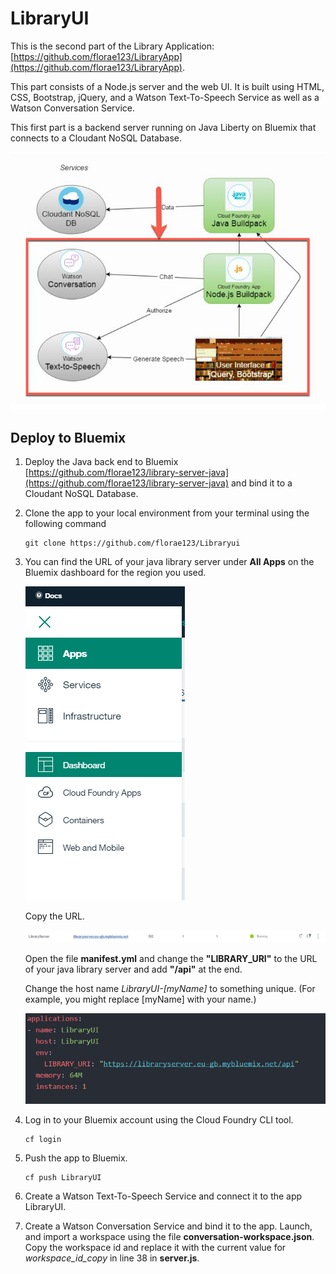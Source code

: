 # LibraryUI

This is the second part of the Library Application: [https://github.com/florae123/LibraryApp](https://github.com/florae123/LibraryApp).

This part consists of a Node.js server and the web UI.
It is built using HTML, CSS, Bootstrap, jQuery, and a Watson Text-To-Speech Service as well as a Watson Conversation Service.

This first part is a backend server running on Java Liberty on Bluemix that connects to a Cloudant NoSQL Database.

  ![Architecture](./images/lib-architecture-node.jpg)

## Deploy to Bluemix

1. Deploy the Java back end to Bluemix [https://github.com/florae123/library-server-java](https://github.com/florae123/library-server-java) and bind it to a Cloudant NoSQL Database.

2. Clone the app to your local environment from your terminal using the following command

    ```
    git clone https://github.com/florae123/Libraryui
    ```

3. You can find the URL of your java library server under **All Apps** on the Bluemix dashboard for the region you used.

    ![dashboard-click](./images/dashboard.png)

    Copy the URL.

    ![url](./images/java-url.png)

    Open the file **manifest.yml** and change the **"LIBRARY_URI"** to the URL of your java library server and add **"/api"** at the end.

    Change the host name *LibraryUI-[myName]* to something unique. (For example, you might replace [myName] with your name.)

    ![manifest](./images/manifest.png)

4. Log in to your Bluemix account using the Cloud Foundry CLI tool.

	```
	cf login
	```

5. Push the app to Bluemix.

	```
	cf push LibraryUI
	```

6. Create a Watson Text-To-Speech Service and connect it to the app LibraryUI.

7. Create a Watson Conversation Service and bind it to the app. Launch, and import a workspace using the file **conversation-workspace.json**.
Copy the workspace id and replace it with the current value for *workspace_id_copy* in line 38 in **server.js**.
